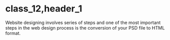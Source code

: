 # class_12,header_1
Website designing involves series of steps and one of the most important steps in the web design process is the conversion of your PSD file to HTML format.
